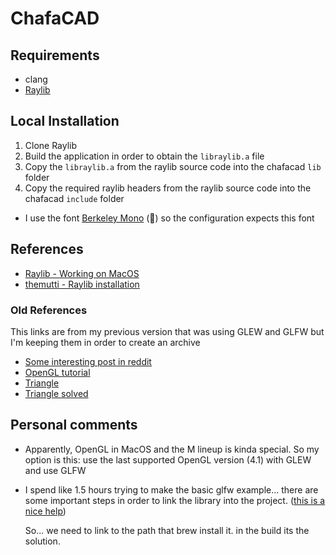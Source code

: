 # ChafaCAD

## Requirements

- clang
- [Raylib](https://www.raylib.com/)

## Local Installation

1. Clone Raylib
2. Build the application in order to obtain the `libraylib.a` file
3. Copy the `libraylib.a` from the raylib source code into the chafacad `lib` folder
4. Copy the required raylib headers from the raylib source code into the chafacad `include` folder

- I use the font [Berkeley Mono](https://berkeleygraphics.com/typefaces/berkeley-mono) (🐐) so the configuration expects this font

## References

- [Raylib - Working on MacOS](https://github.com/raysan5/raylib/wiki/Working-on-macOS)
- [themutti - Raylib installation](https://github.com/themutti/raylib-installation)

### Old References

This links are from my previous version that was using GLEW and GLFW but I'm
keeping them in order to create an archive

- [Some interesting post in reddit](https://www.reddit.com/r/opengl/comments/199433i/how_can_i_setup_opengl_for_development_on_an_m2/?share_id=PtuJHyXrNGdZehrqYYZTM&utm_content=1&utm_medium=ios_app&utm_name=ioscss&utm_source=share&utm_term=1)
- [OpenGL tutorial](https://www.opengl-tutorial.org/)
- [Triangle](https://antongerdelan.net/opengl/hellotriangle.html)
- [Triangle solved](https://github.com/dmsurti/hello_triangle/blob/master/main.c)

## Personal comments

- Apparently, OpenGL in MacOS and the M lineup is kinda special.
  So my option is this: use the last supported OpenGL version (4.1) with GLEW and use GLFW
- I spend like 1.5 hours trying to make the basic glfw example... there are some important
  steps in order to link the library into the project. ([this is a nice help](https://stackoverflow.com/questions/60894143/linking-glew-and-glfw3-on-mac-on-command-line))

  So... we need to link to the path that brew install it. in the build its the solution.
